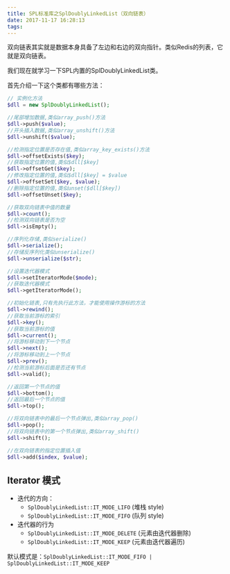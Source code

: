 ```yaml
---
title: SPL标准库之SplDoublyLinkedList（双向链表）
date: 2017-11-17 16:28:13
tags:
---
```

双向链表其实就是数据本身具备了左边和右边的双向指针。类似Redis的列表，它就是双向链表。

我们现在就学习一下SPL内置的SplDoublyLinkedList类。

首先介绍一下这个类都有哪些方法：

````php
// 实例化方法
$dll = new SplDoublyLinkedList();

//尾部增加数据,类似array_push()方法
$dll->push($value);
//开头插入数据,类似array_unshift()方法
$dll->unshift($value);

//检测指定位置是否存在值,类似array_key_exists()方法
$dll->offsetExists($key);
//获取指定位置的值,类似$dll[$key]
$dll->offsetGet($key);
//修改指定位置的值,类似$dll[$key] = $value
$dll->offsetSet($key, $value);
//删除指定位置的值,类似unset($dll[$key])
$dll->offsetUnset($key);

//获取双向链表中值的数量
$dll->count();
//检测双向链表是否为空
$dll->isEmpty();

//序列化存储,类似serialize()
$dll->serialize();
//存储反序列化类似unserialize()
$dll->unserialize($str);

//设置迭代器模式
$dll->setIteratorMode($mode);
//获取迭代器模式
$dll->getIteratorMode();

//初始化链表,只有先执行此方法，才能使用操作游标的方法
$dll->rewind();
//获取当前游标的索引
$dll->key();
//获取当前游标的值
$dll->current();
//将游标移动到下一个节点
$dll->next();
//将游标移动到上一个节点
$dll->prev();
//检测当前游标后面是否还有节点
$dll->valid();

//返回第一个节点的值
$dll->bottom();
//返回最后一个节点的值
$dll->top();

//将双向链表中的最后一个节点弹出,类似array_pop()
$dll->pop();
//将双向链表中的第一个节点弹出,类似array_shift()
$dll->shift();

//在双向链表的指定位置插入值
$dll->add($index, $value);
````

## Iterator 模式

- 迭代的方向：
    - `SplDoublyLinkedList::IT_MODE_LIFO` (堆栈 style)
    - `SplDoublyLinkedList::IT_MODE_FIFO` (队列 style)
- 迭代器的行为
    - `SplDoublyLinkedList::IT_MODE_DELETE` (元素由迭代器删除)
    - `SplDoublyLinkedList::IT_MODE_KEEP` (元素由迭代器遍历)

默认模式是：`SplDoublyLinkedList::IT_MODE_FIFO | SplDoublyLinkedList::IT_MODE_KEEP`
